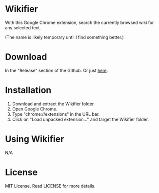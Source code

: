 # Wikifier
With this Google Chrome extension, search the currently browsed wiki for any selected text.

(The name is likely temporary until I find something better.)

# Download

In the "Release" section of the Github. Or just [here](https://github.com/Dergeick/Wikifier/releases/download/v0.3/Wikifier.zip).

# Installation

1. Download and extract the Wikifier folder.
2. Open Google Chrome.
3. Type "chrome://extensions" in the URL bar.
4. Click on "Load unpacked extension..." and target the Wikifier folder.

# Using Wikifier

N/A

# License

MIT License.
Read LICENSE for more details.